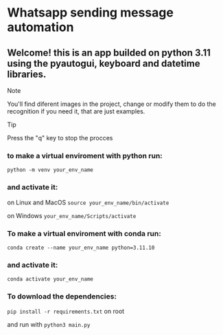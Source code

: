 # Whatsapp sending message automation

## Welcome! this is an app builded on python 3.11 using the pyautogui, keyboard and datetime libraries.

> [!NOTE]
> You'll find diferent images in the project, change or modify them to do the recognition if you need it, that are just examples.

> [!TIP]
> Press the "q" key to stop the procces

### to make a virtual enviroment with python run:

`python -m venv your_env_name`

### and activate it:

on Linux and MacOS
`source your_env_name/bin/activate`

on Windows
`your_env_name/Scripts/activate`

### To make a virtual enviroment with conda run:

`conda create --name your_env_name python=3.11.10`

### and activate it:

`conda activate your_env_name`

### To download the dependencies:

`pip install -r requirements.txt` on root

and run with `python3 main.py`
